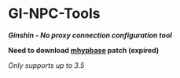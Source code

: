 # GI-NPC-Tools
***Ginshin - No proxy connection configuration tool***

**Need to download [mhypbase](https://github.com/Jx2f/mhypbase) patch (expired)**

*Only supports up to 3.5*
